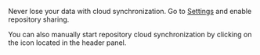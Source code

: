 Never lose your data with cloud synchronization. Go to [Settings](#settings) and enable repository sharing.

You can also manually start repository cloud synchronization by clicking on the <i class="fa fa-refresh"></i> icon located in the header panel.
